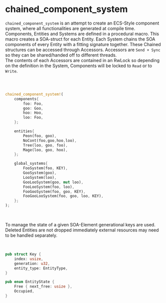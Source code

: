 # chained_component_system      

`chained_component_system` is an attempt to create an ECS-Style component system, where all functionalities are generated at compile time. <br>
Components, Entities and Systems are defined in a procedural macro. This macro creates a SOA-struct for each Entity. Each System chains the SOA components of every Entity with a fitting signature together. 
These Chained structures can be accessed through Accessors. Accessors are `Send + Sync` so they can be shared/handed off to different threads. <br> 
The contents of each Accessors are contained in an RwLock so depending on the definition in the System, Components will be locked to `Read` or to `Write`.

<br>

```rust

chained_component_system!(
    components{
        foo: Foo,
        goo: Goo,
        hoo: Hoo,
        loo: Foo,
    };

    entities{
        Peon(foo, goo),
        NoCont(foo,goo,hoo,loo),
        Tree(loo, goo, foo),
        Mage(loo, goo, hoo),
    };

    global_systems{
        FooSystem(foo, KEY),
        GooSystem(goo),
        LooSystem(loo),
        GooLooSystem(goo, mut loo),
        FooLooSystem(foo, loo),
        FooGooSystem(foo, goo, KEY),
        FooGooLooSystem(foo, goo, loo, KEY),
    };
);
```
<br>

To manage the state of a given SOA-Element generational keys are used.
Deleted Entities are not dropped immediately external resources may need to be handled separately.

<br>

```rust
pub struct Key {
    index: usize,
    generation: u32,
    entity_type: EntityType,
}

pub enum EntityState {
    Free { next_free: usize },
    Occupied,
}
```
